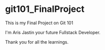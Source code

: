 # git101_FinalProject

This is my Final Project on Git 101

I'm Aris Jastin your future Fullstack Developer.

Thank you for all the learnings.